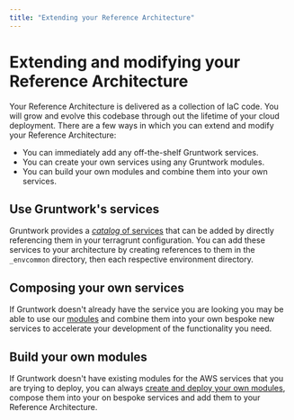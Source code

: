 ```yaml
---
title: "Extending your Reference Architecture"
---
```


# Extending and modifying your Reference Architecture

Your Reference Architecture is delivered as a collection of IaC code. You will grow and evolve this codebase through out the lifetime of your cloud deployment. There are a few ways in which you can extend and modify your Reference Architecture:

- You can immediately add any off-the-shelf Gruntwork services.
- You can create your own services using any Gruntwork modules.
- You can build your own modules and combine them into your own services.

## Use Gruntwork's services

Gruntwork provides a [_catalog_ of services](/iac/reference/) that can be added by directly referencing them in your terragrunt configuration. You can add these services to your architecture by creating references to them in the `_envcommon` directory, then each respective environment directory.

## Composing your own services

If Gruntwork doesn't already have the service you are looking you may be able to use our [modules](../../../iac/overview/modules) and combine them into your own bespoke new services to accelerate your development of the functionality you need.

## Build your own modules

If Gruntwork doesn't have existing modules for the AWS services that you are trying to deploy, you can always [create and deploy your own modules](/iac/getting-started/deploying-a-module), compose them into your on bespoke services and add them to your Reference Architecture.


<!-- ##DOCS-SOURCER-START
{
  "sourcePlugin": "local-copier",
  "hash": "d9af92ca01253c43d339423e19ea2516"
}
##DOCS-SOURCER-END -->
